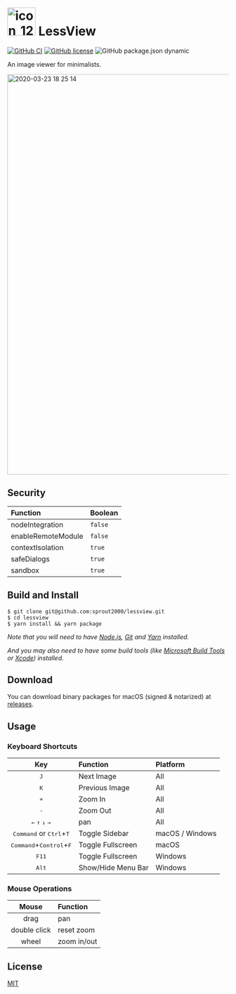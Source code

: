 # <img width="64" alt="icon_128x128@2x" src="https://user-images.githubusercontent.com/52094761/75083039-f3dcb700-5559-11ea-94c4-5550a885a972.png"> LessView

[![GitHub CI](https://github.com/sprout2000/lessview/workflows/GitHub%20CI/badge.svg)](https://github.com/sprout2000/lessview/actions?query=workflow%3A%22GitHub+CI%22)
[![GitHub license](https://img.shields.io/github/license/sprout2000/lessview)](https://github.com/sprout2000/lessview/blob/master/LICENSE.md)
![GitHub package.json dynamic](https://img.shields.io/github/package-json/keywords/sprout2000/lessview)

An image viewer for minimalists.

<img width="912" alt="2020-03-23 18 25 14" src="https://user-images.githubusercontent.com/52094761/77398743-6ce65d00-6deb-11ea-85a7-5353f35425c2.png">

## Security

Function | Boolean
:--- | :---
nodeIntegration | `false`
enableRemoteModule | `false`
contextIsolation | `true`
safeDialogs | `true`
sandbox | `true`

## Build and Install

```
$ git clone git@github.com:sprout2000/lessview.git
$ cd lessview
$ yarn install && yarn package
```

*Note that you will need to have [Node.js](https://nodejs.org), [Git](https://git-scm.com/) and [Yarn](https://yarnpkg.com/) installed.*

*And you may also need to have some build tools (like [Microsoft Build Tools](https://www.microsoft.com/en-us/download/details.aspx?id=48159) or [Xcode](https://apps.apple.com/app/xcode/id497799835)) installed.*

## Download

You can download binary packages for macOS (signed & notarized) at [releases](https://github.com/sprout2000/lessview/releases).

## Usage

### Keyboard Shortcuts

Key | Function | Platform
:---: | :--- | :---
<kbd>J</kbd> | Next Image | All
<kbd>K</kdb> | Previous Image | All
<kbd>+</kdb> | Zoom In | All
<kbd>-</kdb> | Zoom Out | All
<kbd>&#8592;</kbd> <kbd>&#8593;</kbd> <kbd>&#8595;</kbd> <kbd>&#8594;</kbd> | pan | All
<kbd>Command</kbd> or <kbd>Ctrl</kbd>+<kbd>T</kdb> | Toggle Sidebar | macOS / Windows
<kbd>Command</kbd>+<kbd>Control</kbd>+<kbd>F</kbd> | Toggle Fullscreen | macOS
<kbd>F11</kbd> | Toggle Fullscreen | Windows
<kbd>Alt</kbd> | Show/Hide Menu Bar | Windows

### Mouse Operations

Mouse | Function
:---: | :---
drag | pan
double click | reset zoom
wheel | zoom in/out

## License

[MIT](https://github.com/sprout2000/lessview/blob/master/LICENSE.md)
